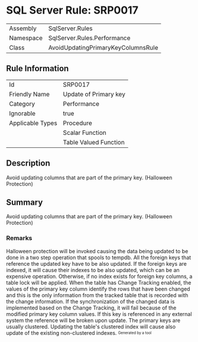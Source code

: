 # SQL Server Rule: SRP0017
  
|    |    |
|----|----|
| Assembly | SqlServer.Rules |
| Namespace | SqlServer.Rules.Performance |
| Class | AvoidUpdatingPrimaryKeyColumnsRule |
  
## Rule Information
  
|    |    |
|----|----|
| Id | SRP0017 |
| Friendly Name | Update of Primary key |
| Category | Performance |
| Ignorable | true |
| Applicable Types | Procedure  |
|   | Scalar Function |
|   | Table Valued Function |
  
## Description
  
Avoid updating columns that are part of the primary key.  (Halloween Protection)
  
## Summary
  
Avoid updating columns that are part of the primary key.  (Halloween Protection)
  
### Remarks
  
<list type="bullet">
    <item> Halloween protection will be invoked causing the data being updated to be done in
        a two step operation that spools to tempdb. </item>
    <item> All the foreign keys that reference the updated key have to be also updated. If
         the foreign keys are indexed, it will cause their indexes to be also updated, which
         can be an expensive operation. Otherwise, if no index exists for foreign key
         columns, a table lock will be applied. </item>
    <item> When the table has Change Tracking enabled, the values of the primary key column
         identify the rows that have been changed and this is the only information from the
         tracked table that is recorded with the change information. If the synchronization
         of the changed data is implemented based on the Change Tracking, it will fail
         because of the modified primary key column values. </item>
    <item> If this key is referenced in any external system the reference will be broken
         upon update. </item>
    <item> The primary keys are usually clustered. Updating the table's clustered index
        will cause also update of the existing non-clustered indexes. </item>
  </list>  
<sub><sup>Generated by a tool</sup></sub>
